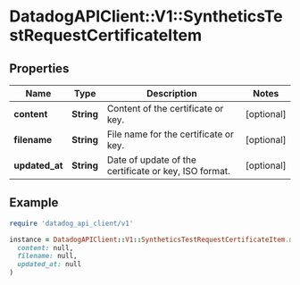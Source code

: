 # DatadogAPIClient::V1::SyntheticsTestRequestCertificateItem

## Properties

| Name           | Type       | Description                                           | Notes      |
| -------------- | ---------- | ----------------------------------------------------- | ---------- |
| **content**    | **String** | Content of the certificate or key.                    | [optional] |
| **filename**   | **String** | File name for the certificate or key.                 | [optional] |
| **updated_at** | **String** | Date of update of the certificate or key, ISO format. | [optional] |

## Example

```ruby
require 'datadog_api_client/v1'

instance = DatadogAPIClient::V1::SyntheticsTestRequestCertificateItem.new(
  content: null,
  filename: null,
  updated_at: null
)
```
